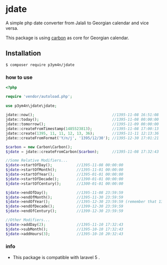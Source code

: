 # jdate

A simple php date converter from Jalali to Georgian calendar and vice versa.

This package is using [carbon](https://github.com/briannesbitt/carbon) as core for Georgian calendar.

## Installation

```
$ composer require p3ym4n/jdate
```

### how to use
 
```php
<?php

require 'vendor/autoload.php';
 
use p3ym4n\jdate\jdate;
 
jdate::now();                                   //1395-11-08 16:51:08
jdate::today();                                 //1395-11-08 00:00:00
jdate::tomorrow();                              //1395-11-09 00:00:00
jdate::createFromTimestamp(1485523813);         //1395-11-08 17:00:13
jdate::create(1395, 11, 11, 12, 13, 36);        //1395-11-11 12:13:36
jdate::createFromFormat('Y/n/j', '1395/12/30'); //1395-12-30 17:01:21

$carbon = new Carbon\Carbon();
$jdate = jdate::createFromCarbon($carbon);      //1395-11-08 17:32:43

//Some Relative Modifiers...
$jdate->startOfDay();           //1395-11-08 00:00:00
$jdate->startOfMonth();         //1395-11-01 00:00:00
$jdate->startOfYear();          //1395-01-01 00:00:00
$jdate->startOfDecade();        //1390-01-01 00:00:00
$jdate->startOfCentury();       //1300-01-01 00:00:00

$jdate->endOfDay();             //1395-11-08 23:59:59
$jdate->endOfMonth();           //1395-11-30 23:59:59
$jdate->endOfYear();            //1395-12-30 23:59:59 (remember that 1395 is a leap year)
$jdate->endOfDecade();          //1399-12-30 23:59:59
$jdate->endOfCentury();         //1399-12-30 23:59:59

//Other Modifiers...
$jdate->addDay(2);              //1395-11-10 17:32:43
$jdate->subMonth();             //1395-10-10 17:32:43
$jdate->addHours(3);            //1395-10-10 20:32:43
 ```

### info

- This package is compatible with laravel 5 .
 